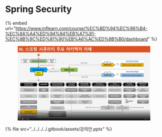 # Spring Security

{% embed url="https://www.inflearn.com/course/%EC%BD%94%EC%96%B4-%EC%8A%A4%ED%94%84%EB%A7%81-%EC%8B%9C%ED%81%90%EB%A6%AC%ED%8B%B0/dashboard" %}

<figure><img src="../../../../.gitbook/assets/image.png" alt=""><figcaption></figcaption></figure>

{% file src="../../../../.gitbook/assets/강의안.pptx" %}
